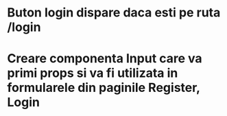 <!-- # Tailwind CSS IntelliSense

# VS Code Settings - editor.quickSuggestions - strings on -->

<!-- # LoginPage va avea doar un state de tip object -->

# Buton login dispare daca esti pe ruta /login

# Creare componenta Input care va primi props si va fi utilizata in formularele din paginile Register, Login
